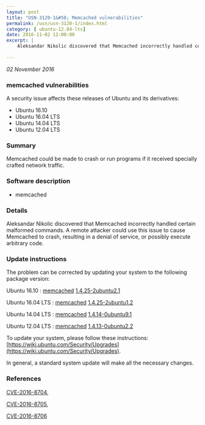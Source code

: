 ```yaml
---
layout: post
title: "USN-3120-1&#58; Memcached vulnerabilities"
permalink: /usn/usn-3120-1/index.html
category: [ ubuntu-12.04-lts]
date: 2016-11-02 12:00:00
excerpt: |
    Aleksandar Nikolic discovered that Memcached incorrectly handled certain malformed commands. A remote attacker could use this issue to cause Memcached to crash, resulting in a denial of service, or possibly execute arbitrary code. 
    
--- 
```

 
 

*02 November 2016*

### memcached vulnerabilities

A security issue affects these releases of Ubuntu and its derivatives:

* Ubuntu 16.10
* Ubuntu 16.04 LTS
* Ubuntu 14.04 LTS
* Ubuntu 12.04 LTS

### Summary

Memcached could be made to crash or run programs if it received specially crafted network traffic.

### Software description

* memcached 

### Details

Aleksandar Nikolic discovered that Memcached incorrectly handled certain malformed commands. A remote attacker could use this issue to cause Memcached to crash, resulting in a denial of service, or possibly execute arbitrary code. 

### Update instructions

The problem can be corrected by updating your system to the following package version:

Ubuntu 16.10
 : [memcached](https://launchpad.net/ubuntu/+source/memcached) <span> [1.4.25-2ubuntu2.1](https://launchpad.net/ubuntu/+source/memcached/1.4.25-2ubuntu2.1) </span> 

Ubuntu 16.04 LTS
 : [memcached](https://launchpad.net/ubuntu/+source/memcached) <span> [1.4.25-2ubuntu1.2](https://launchpad.net/ubuntu/+source/memcached/1.4.25-2ubuntu1.2) </span> 

Ubuntu 14.04 LTS
 : [memcached](https://launchpad.net/ubuntu/+source/memcached) <span> [1.4.14-0ubuntu9.1](https://launchpad.net/ubuntu/+source/memcached/1.4.14-0ubuntu9.1) </span> 

Ubuntu 12.04 LTS
 : [memcached](https://launchpad.net/ubuntu/+source/memcached) <span> [1.4.13-0ubuntu2.2](https://launchpad.net/ubuntu/+source/memcached/1.4.13-0ubuntu2.2) </span> 

To update your system, please follow these instructions: [https://wiki.ubuntu.com/Security/Upgrades](https://wiki.ubuntu.com/Security/Upgrades).

In general, a standard system update will make all the necessary changes. 

### References

 
 [CVE-2016-8704](http://people.ubuntu.com/~ubuntu-security/cve/CVE-2016-8704), 

 [CVE-2016-8705](http://people.ubuntu.com/~ubuntu-security/cve/CVE-2016-8705), 

 [CVE-2016-8706](http://people.ubuntu.com/~ubuntu-security/cve/CVE-2016-8706)
 

